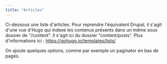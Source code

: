 ```yaml
---
title: "Articles"
---
```

 
Ci-dessous une liste d'articles.
Pour reprendre l'équivalent Drupal, il s'agit d'une vue d'Hugo qui indexe les contenus présents dans un même sous dossier de "/content". Il s'agit ici du dossier "content/posts". Plus d'informations ici : https://gohugo.io/templates/lists/

On ajoute quelques options, comme par exemple un paginator en bas de pages.